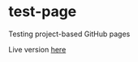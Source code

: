 # test-page
Testing project-based GitHub pages

Live version [here](http://garciadelcastillo.github.io/test-page)
